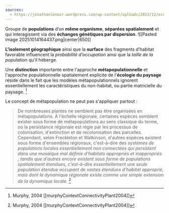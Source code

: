 ```yaml
---
sources:
  - https://jonathanlenoir.wordpress.com/wp-content/uploads/2013/12/ecologie-du-paysage.pdf
---
```

Groupe de **populations** d’un **même organisme**, **séparées spatialement** et qui interagissent via des **échanges génétiques par dispersion**.
![[Pasted image 20251014164437.png|center|650]]

**L’isolement géographique** ainsi que la **surface** des fragments d’habitat favorable influencent la *probabilité d’occupation* ainsi que la *taille de la population* qu’il héberge.

Une **distinction** importante entre l'approche **métapopulationnelle** et l'approche populationnelle spatialement explicite de l'**écologie du paysage** réside dans le fait que les modèles métapopulationnels ignorent essentiellement les caractéristiques du non-habitat, ou partie matricielle du paysage. [^1]

Le concept de métapopulation ne peut pas s'appliquer partout :
>De nombreuses plantes ne semblent pas être organisées en métapopulations.
À l'échelle régionale, certaines espèces semblent exister sous forme de métapopulations au sens classique du terme, où la persistance régionale est régie par les processus de colonisation, d'extinction et de recolonisation des parcelles. 
Cependant, selon Freckleton et Watkinson, d'autres espèces existent sous forme d'ensembles régionaux, c'est-à-dire des *systèmes de populations locales essentiellement non connectées qui persistent dans une mosaïque mal définie d'habitats appropriés et inappropriés ; tandis que d'autres encore existent sous forme de populations spatialement étendues, c'est-à-dire essentiellement une seule population étendue occupant de vastes étendues d'habitat approprié, mais dont la dynamique régionale existe comme une simple extension de la dynamique locale.* [^1]

[^1]: Murphy, 2004 [[murphyContextConnectivityPlant2004]]
